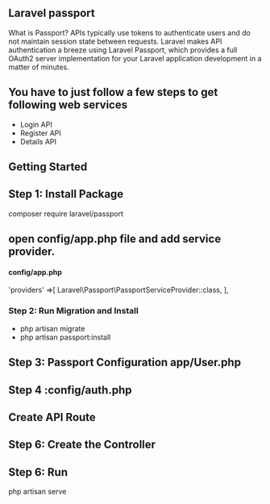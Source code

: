 


## Laravel passport

What is Passport? APIs typically use tokens to authenticate users and do not maintain session state between requests. Laravel makes API authentication a breeze using Laravel Passport, which provides a full OAuth2 server implementation for your Laravel application development in a matter of minutes.

## You have to just follow a few steps to get following web services

- Login API
- Register API
- Details API




## Getting Started

## Step 1: Install Package

composer require laravel/passport

## open config/app.php file and add service provider.

#### config/app.php

'providers' =>[
Laravel\Passport\PassportServiceProvider::class,
],

### Step 2: Run Migration and Install

- php artisan migrate
- php artisan passport:install

## Step 3: Passport Configuration app/User.php


## Step 4 :config/auth.php


##  Create API Route

## Step 6: Create the Controller

## Step 6: Run

php artisan serve

